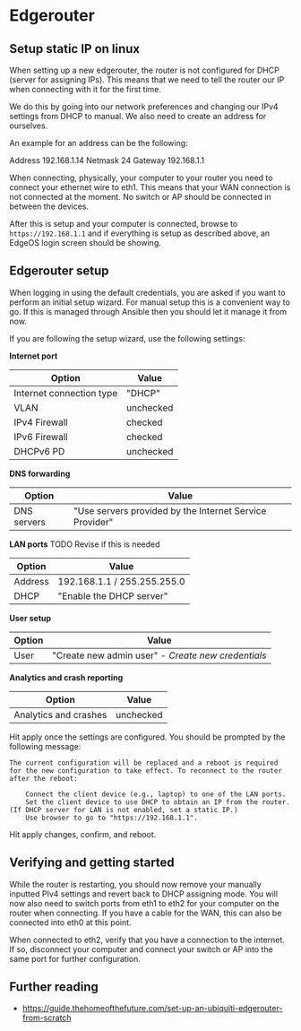# Edgerouter

## Setup static IP on linux

When setting up a new edgerouter, the router is not configured for DHCP (server for assigning IPs). This means that we need to tell the router our IP when connecting with it for the first time.

We do this by going into our network preferences and changing our IPv4 settings from DHCP to manual. We also need to create an address for ourselves.

An example for an address can be the following:

Address     192.168.1.14
Netmask     24
Gateway     192.168.1.1

When connecting, physically, your computer to your router you need to connect your ethernet wire to eth1. This means that your WAN connection is not connected at the moment. No switch or AP should be connected in between the devices.

After this is setup and your computer is connected, browse to `https://192.168.1.1` and if everything is setup as described above, an EdgeOS login screen should be showing.

## Edgerouter setup

When logging in using the default credentials, you are asked if you want to perform an initial setup wizard. For manual setup this is a convenient way to go. If this is managed through Ansible then you should let it manage it from now.

If you are following the setup wizard, use the following settings:

**Internet port**

| Option                    | Value     |
|---------------------------|-----------|
| Internet connection type  | "DHCP"    |
| VLAN                      | unchecked |
| IPv4 Firewall             | checked   |
| IPv6 Firewall             | checked   |
| DHCPv6 PD                 | unchecked |

**DNS forwarding**

|Option         | Value                                                     |
|---------------|-----------------------------------------------------------|
| DNS servers   | "Use servers provided by the Internet Service Provider"   |

**LAN ports** TODO Revise if this is needed

|Option     | Value                         |
|-----------|-------------------------------|
| Address   | 192.168.1.1 / 255.255.255.0   |
| DHCP      | "Enable the DHCP server"      |

**User setup**

|Option | Value                                                 |
|-------|-------------------------------------------------------|
| User  | "Create new admin user" - *Create new credentials*    |

**Analytics and crash reporting**

|Option                 | Value     |
|-----------------------|-----------|
| Analytics and crashes | unchecked |


Hit apply once the settings are configured. You should be prompted by the following message:

```
The current configuration will be replaced and a reboot is required for the new configuration to take effect. To reconnect to the router after the reboot:

    Connect the client device (e.g., laptop) to one of the LAN ports.
    Set the client device to use DHCP to obtain an IP from the router. (If DHCP server for LAN is not enabled, set a static IP.)
    Use browser to go to "https://192.168.1.1".
```

Hit apply changes, confirm, and reboot.

## Verifying and getting started

While the router is restarting, you should now remove your manually inputted PIv4 settings and revert back to DHCP assigning mode. You will now also need to switch ports from eth1 to eth2 for your computer on the router when connecting. If you have a cable for the WAN, this can also be connected into eth0 at this point.

When connected to eth2, verify that you have a connection to the internet. If so, disconnect your computer and connect your switch or AP into the same port for further configuration.

## Further reading

* https://guide.thehomeofthefuture.com/set-up-an-ubiquiti-edgerouter-from-scratch
